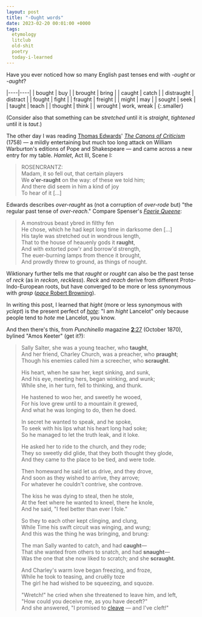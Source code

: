 ```yaml
---
layout: post
title: "-Ought words"
date: 2023-02-20 00:01:00 +0000
tags:
  etymology
  litclub
  old-shit
  poetry
  today-i-learned
---
```


Have you ever noticed how so many English past tenses end with _-ought_ or _-aught_?

|----|----|
| bought | buy |
| brought | bring |
| caught | catch |
| distraught | distract |
| fought | fight |
| fraught | freight |
| might | may |
| sought | seek |
| taught | teach |
| thought | think |
| wrought | work, wreak |
{:.smaller}

(Consider also that something can be _stretched_ until it is _straight_, _tightened_ until it is _taut_.)

The other day I was reading [Thomas Edwards](https://en.wikipedia.org/wiki/Thomas_Edwards_(critic))'
[_The Canons of Criticism_](https://books.google.com/books?id=rqhVAAAAYAAJ&pg=PA111) (1758) — a mildly
entertaining but much too long attack on William Warburton's editions of Pope and Shakespeare —
and came across a new entry for my table. _Hamlet_, Act III, Scene I:

> ROSENCRANTZ:  
> Madam, it so fell out, that certain players  
> We <b>o'er-raught</b> on the way: of these we told him;  
> And there did seem in him a kind of joy  
> To hear of it [...]

Edwards describes _over-raught_ as (not a corruption of _over-rode_ but) "the regular past tense of _over-reach_."
Compare Spenser's [_Faerie Queene_](https://rpo.library.utoronto.ca/content/faerie-queene-book-i-canto-7-1596):

> A monstrous beast ybred in filthy fen  
> He chose, which he had kept long time in darksome den [...]  
> His tayle was stretched out in wondrous length,  
> That to the house of heauenly gods it <b>raught</b>,  
> And with extorted pow'r and borrow'd strength,  
> The euer-burning lamps from thence it brought,  
> And prowdly threw to ground, as things of nought.

Wiktionary further tells me that _raught_ or _rought_ can also be the past tense of _reck_
(as in _reckon_, _reckless_). _Reck_ and _reach_ derive from different Proto-Indo-European roots,
but have converged to be more or less synonymous with _grasp_ ([_pace_ Robert Browning](https://www.poetryfoundation.org/poems/43745/andrea-del-sarto)).

In writing this post, I learned that _hight_ (more or less synonymous with _yclept_) is the present perfect
of [_hote_](https://en.wiktionary.org/wiki/hote): "I am _hight_ Lancelot" only because people tend to _hote_ me Lancelot, you know.

And then there's this, from _Punchinello_ magazine [<b>2</b>:27](https://books.google.com/books?id=63otAQAAMAAJ&pg=RA1-PA11) (October 1870),
bylined "Amos Keeter" (get it?):

> Sally Salter, she was a young teacher, who <b>taught</b>,  
> And her friend, Charley Church, was a preacher, who <b>praught</b>;  
> Though his enemies called him a screecher, who <b>scraught</b>.
>
> His heart, when he saw her, kept sinking, and sunk,  
> And his eye, meeting hers, began winking, and wunk;  
> While she, in her turn, fell to thinking, and thunk.
>
> He hastened to woo her, and sweetly he wooed,  
> For his love grew until to a mountain it grewed,  
> And what he was longing to do, then he doed.
>
> In secret he wanted to speak, and he spoke,  
> To seek with his lips what his heart long had soke;  
> So he managed to let the truth leak, and it loke.
>
> He asked her to ride to the church, and they rode;  
> They so sweetly did glide, that they both thought they glode,  
> And they came to the place to be tied, and were tode.
>
> Then homeward he said let us drive, and they drove,  
> And soon as they wished to arrive, they arrove;  
> For whatever he couldn't contrive, she controve.
>
> The kiss he was dying to steal, then he stole,  
> At the feet where he wanted to kneel, there he knole,  
> And he said, "I feel better than ever I fole."
>
> So they to each other kept clinging, and clung,  
> While Time his swift circuit was winging, and wung;  
> And this was the thing he was bringing, and brung:
>
> The man Sally wanted to catch, and had <b>caught</b>—  
> That she wanted from others to snatch, and had <b>snaught</b>—  
> Was the one that she now liked to scratch; and she <b>scraught</b>.
>
> And Charley's warm love began freezing, and froze,  
> While he took to teasing, and cruëlly toze  
> The girl he had wished to be squeezing, and squoze.
>
> "Wretch!" he cried when she threatened to leave him, and left,  
> "How could you deceive me, as you have deceft?"  
> And she answered, "I promised to [cleave](https://en.wikipedia.org/wiki/Auto-antonym) — and I've cleft!"
